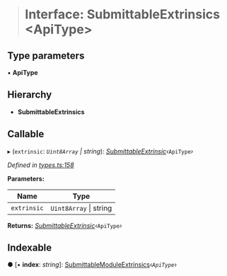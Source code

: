 > # Interface: SubmittableExtrinsics <**ApiType**>

## Type parameters

▪ **ApiType**

## Hierarchy

* **SubmittableExtrinsics**

## Callable

▸ (`extrinsic`: *`Uint8Array` | string*): *[SubmittableExtrinsic](_submittableextrinsic_.submittableextrinsic.md)‹*`ApiType`*›*

*Defined in [types.ts:158](https://github.com/polkadot-js/api/blob/5a1c79a/packages/api/src/types.ts#L158)*

**Parameters:**

Name | Type |
------ | ------ |
`extrinsic` | `Uint8Array` \| string |

**Returns:** *[SubmittableExtrinsic](_submittableextrinsic_.submittableextrinsic.md)‹*`ApiType`*›*

## Indexable

● \[▪ **index**: *string*\]: [SubmittableModuleExtrinsics](_types_.submittablemoduleextrinsics.md)‹*`ApiType`*›